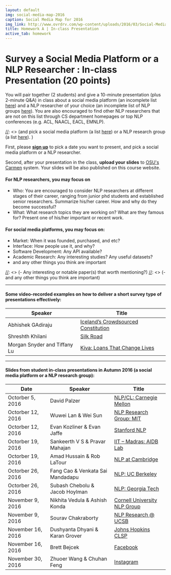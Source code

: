 ```yaml
---
layout: default
img: social-media-map-2016
caption: Social Media Map for 2016
img_link: http://www.ovrdrv.com/wp-content/uploads/2016/03/Social-Media-Map-2016.pdf
title: Homework A | In-class Presentation
active_tab: homework
---
```




Survey a Social Media Platform or a NLP Researcher <span class="text-muted">: In-class Presentation (20 points)</span> 
=============================================================

You will pair together (2 students) and give a 10-minute presentation (plus 2-minute Q&A) in class about a social media platform (an incomplete list [here](http://www.ovrdrv.com/wp-content/uploads/2016/03/Social-Media-Map-2016.pdf)) and a NLP researcher of your choice (an incomplete list of NLP groups [here](https://www.quora.com/Which-are-the-best-schools-for-studying-natural-language-processing)). You are also encouraged to find other NLP researchers that are not on this list through CS department homepages or top NLP conferences (e.g. ACL, NAACL, EACL, EMNLP). 

[//]: <> (on a social media platform or a NLP research group of your choice. )
[//]: <> (and pick a social media platform (a list [here](http://www.ovrdrv.com/wp-content/uploads/2016/03/Social-Media-Map-2016.pdf)) or a NLP research group (a list [here](https://www.quora.com/Which-are-the-best-schools-for-studying-natural-language-processing)). )

First, please **[sign up](https://docs.google.com/spreadsheets/d/1KO_8SZt6g2igaoMbj96JgtdHuXr8rYdCzRrR_qVCXh8/edit?usp=sharing)** to pick a date you want to present, and pick a social media platform or a NLP researcher. 

Second, after your presentation in the class, **upload your slides** to [OSU's Carmen](https://carmen.osu.edu/) system. Your slides will be also published on this course website. 

#### For NLP researchers, you may focus on

- Who: You are encouraged to consider NLP researchers at different stages of their career, ranging from junior phd students and established senior researchers. Summarize his/her career. How and why do they become successful?
- What: What research topics they are working on? What are they famous for? Present one of his/her important or recent work. 


#### For social media platforms, you may focus on:

- Market: When it was founded, purchased, and etc?
- Interface: How people use it, and why?
- Software Development: Any API available?
- Academic Research: Any interesting studies? Any useful datasets?
- and any other things you think are important




[//]: <> (#### For NLP research groups, you may focus on:)

[//]: <> (- Who? What are the prominent researchers, famous students or alumni?)
[//]: <> (- What do they do? What research topics they are working on?)
[//]: <> (- Any interesting or notable paper(s) that worth mentioning?)
[//]: <> (- and any other things you think are important)

<hr>

#### Some video-recorded examples on how to deliver a short survey type of presentations effectively: 


  <table class="table table-striped">
    <thead>
      <tr>
        <th>Speaker</th>
        <th>Title</th>
      </tr>
    </thead>
    <tbody>
      <tr>
        <td>Abhishek GAdiraju</td>
        <td><a href="https://vimeo.com/106347045">Iceland’s Crowdsourced Constitution</a></td>
      </tr>
      <tr>
        <td>Shreshth Khilani</td>
        <td><a href="https://vimeo.com/106529777">Silk Road</a></td>
      </tr>
      <tr>
        <td>Morgan Snyder and Tiffany Lu</td>
        <td><a href="https://vimeo.com/106435795">Kiva: Loans That Change Lives</a></td>
      </tr>
    </tbody>
  </table>
 
<hr>
  
#### Slides from student in-class presentations in Autumn 2016 (a social media platform or a NLP research group): 


  <table class="table table-striped">
    <thead>
      <tr>
        <th> Date </th>
        <th>Speaker</th>
        <th>Title</th>
      </tr>
    </thead>
    <tbody>
      <tr>
        <td>Octorber 5, 2016</td>
        <td>David Palzer</td>
        <td><a href="./slides/students/davidpalzer_138983_1104729_NLP.pdf">NLP/CL: Carnegie Mellon</a></td>
      </tr>
        <tr>
        <td>Octorber 12, 2016</td>
        <td>Wuwei Lan & Wei Sun</td>
        <td><a href="./slides/students/MIT_NLP_Group_WuweiLan_WeiSun.pdf">NLP Research Group: MIT</a></td>
      </tr>
      <tr>
        <td>Octorber 12, 2016</td>
        <td>Evan Kozliner & Evan Jaffe</td>
        <td><a href="./slides/students/Stanford_NLP.pdf">Stanford NLP</a></td>
      </tr>
        <tr>
        <td>Octorber 19, 2016</td>
        <td>Sankeerth V S & Pravar Mahajan</td>
        <td><a href="./slides/students/IIT_Madras.pdf">IIT – Madras: AIDB Lab</a></td>
      </tr>
        <tr>
        <td>Octorber 19, 2016</td>
        <td>Amad Hussain & Rob LaTour</td>
        <td><a href="./slides/students/NLP_at_Cambridge.pdf">NLP at Cambridge</a></td>
      </tr>
        <tr>
        <td>Octorber 26, 2016</td>
        <td>Fang Cao & Venkata Sai Mandadapu</td>
        <td><a href="./slides/students/NLP-UCB.pdf">NLP: UC Berkeley</a></td>
      </tr>
        <tr>
        <td>Octorber 26, 2016</td>
        <td>Subash Chebolu & Jacob Hoylman</td>
        <td><a href="./slides/students/NLP_Georgia_Tech.pdf">NLP: Georgia Tech</a></td>
      </tr>      
        <tr>
        <td>November 9, 2016</td>
        <td>Nikhita Vedula & Ashish Konda</td>
        <td><a href="./slides/students/CSE5539Presentation_ashish_nikhita.pdf">Cornell University NLP Group</a></td>
      </tr>      
        <tr>
        <td>November 9, 2016</td>
        <td>Sourav Chakraborty</td>
        <td><a href="./slides/students/chakrabs_5539.pdf">NLP Research @ UCSB</a></td>
      </tr>   
        <tr>
        <td>November 16, 2016</td>
        <td>Dushyanta Dhyani & Karan Grover</td>
        <td><a href="./slides/students/JHU_CLSP.pdf">Johns Hopkins CLSP</a></td>
      </tr>
        <tr>
        <td>November 16, 2016</td>
        <td>Brett Bejcek</td>
        <td><a href="">Facebook</a></td>
      </tr>
        <tr>
        <td>November 30, 2016</td>
        <td>Zhuoer Wang & Chuhan Feng</td>
        <td><a href="./slides/students/Instagram.pdf">Instagram</a></td>
      </tr>
    </tbody>
  </table>

